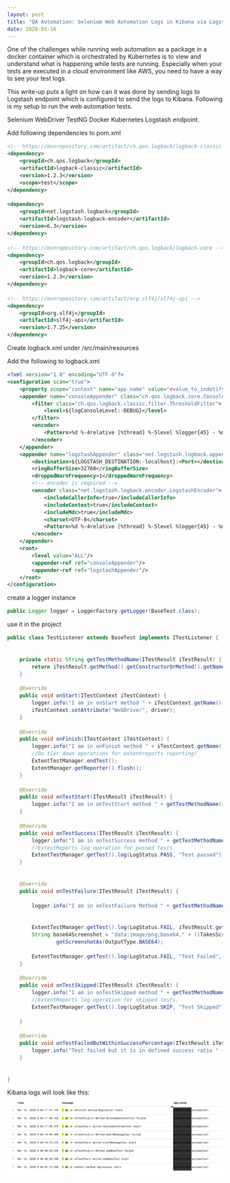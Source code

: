 ```yaml
---
layout: post
title: "QA Automation: Selenium Web Automation Logs in Kibana via Logstash"
date: 2020-03-16
---
```



One of the challenges while running web automation as a package in a docker container which is orchestrated by Kubernetes is to view and understand what is happening while tests are running. Especially when your tests are executed in a cloud environment like AWS, you need to have a way to see your test logs.


This write-up puts a light on how can it was done by sending logs to Logstash endpoint which is configured to send the logs to Kibana. Following is my setup to run the web automation tests.

Selenium WebDriver
TestNG
Docker
Kubernetes
Logstash endpoint.


Add following dependencies to pom.xml

``` xml
<!-- https://mvnrepository.com/artifact/ch.qos.logback/logback-classic -->
<dependency>
    <groupId>ch.qos.logback</groupId>
    <artifactId>logback-classic</artifactId>
    <version>1.2.3</version>
    <scope>test</scope>
</dependency>

<dependency>
    <groupId>net.logstash.logback</groupId>
    <artifactId>logstash-logback-encoder</artifactId>
    <version>6.3</version>
</dependency>

<!-- https://mvnrepository.com/artifact/ch.qos.logback/logback-core -->
<dependency>
    <groupId>ch.qos.logback</groupId>
    <artifactId>logback-core</artifactId>
    <version>1.2.3</version>
</dependency>

<!-- https://mvnrepository.com/artifact/org.slf4j/slf4j-api -->
<dependency>
    <groupId>org.slf4j</groupId>
    <artifactId>slf4j-api</artifactId>
    <version>1.7.25</version>
</dependency>
```


Create logback.xml under /src/main/resources

Add the following to logback.xml


``` xml
<?xml version="1.0" encoding="UTF-8"?>
<configuration scan="true">
    <property scope="context" name="app_name" value="<value_to_indetify_in_kibana>" />
    <appender name="consoleAppender" class="ch.qos.logback.core.ConsoleAppender">
        <filter class="ch.qos.logback.classic.filter.ThresholdFilter">
            <level>${logConsoleLevel:-DEBUG}</level>
        </filter>
        <encoder>
            <Pattern>%d %-4relative [%thread] %-5level %logger{45} - %msg%n</Pattern>
        </encoder>
    </appender>
    <appender name="logstashAppender" class="net.logstash.logback.appender.LogstashTcpSocketAppender">
        <destination>${LOGSTASH_DESTINATION:-localhost}:<Port></destination>
        <ringBufferSize>32768</ringBufferSize>
        <droppedWarnFrequency>1</droppedWarnFrequency>
        <!-- encoder is required -->
        <encoder class="net.logstash.logback.encoder.LogstashEncoder">
            <includeCallerInfo>true</includeCallerInfo>
            <includeContext>true</includeContext>
            <includeMdc>true</includeMdc>
            <charset>UTF-8</charset>
            <Pattern>%d %-4relative [%thread] %-5level %logger{45} - %msg%n</Pattern>
        </encoder>
    </appender>
    <root>
        <level value="ALL"/>
        <appender-ref ref="consoleAppender"/>
        <appender-ref ref="logstashAppender"/>
    </root>
</configuration>

```

create a logger instance

``` java
public Logger logger = LoggerFactory.getLogger(BaseTest.class);
```

use it in the project

``` java
public class TestListener extends BaseTest implements ITestListener {


    private static String getTestMethodName(ITestResult iTestResult) {
        return iTestResult.getMethod().getConstructorOrMethod().getName();
    }

    @Override
    public void onStart(ITestContext iTestContext) {
        logger.info("I am in onStart method " + iTestContext.getName());
        iTestContext.setAttribute("WebDriver", driver);
    }

    @Override
    public void onFinish(ITestContext iTestContext) {
        logger.info("I am in onFinish method " + iTestContext.getName());
        //Do tier down operations for extentreports reporting!
        ExtentTestManager.endTest();
        ExtentManager.getReporter().flush();
    }

    @Override
    public void onTestStart(ITestResult iTestResult) {
        logger.info("I am in onTestStart method " + getTestMethodName(iTestResult) + " start");
    }

    @Override
    public void onTestSuccess(ITestResult iTestResult) {
        logger.info("I am in onTestSuccess method " + getTestMethodName(iTestResult) + " succeeded");
        //ExtentReports log operation for passed tests.
        ExtentTestManager.getTest().log(LogStatus.PASS, "Test passed");
    }


    @Override
    public void onTestFailure(ITestResult iTestResult) {

        logger.info("I am in onTestFailure Method " + getTestMethodName(iTestResult) + " failed");


        ExtentTestManager.getTest().log(LogStatus.FAIL, iTestResult.getThrowable().toString());
        String base64Screenshot = "data:image/png;base64," + ((TakesScreenshot) driver).
                getScreenshotAs(OutputType.BASE64);

        ExtentTestManager.getTest().log(LogStatus.FAIL, "Test Failed", ExtentTestManager.getTest().addBase64ScreenShot(base64Screenshot));
    }

    @Override
    public void onTestSkipped(ITestResult iTestResult) {
        logger.info("I am in onTestSkipped method " + getTestMethodName(iTestResult) + " skipped");
        //ExtentReports log operation for skipped tests.
        ExtentTestManager.getTest().log(LogStatus.SKIP, "Test Skipped");

    }

    @Override
    public void onTestFailedButWithinSuccessPercentage(ITestResult iTestResult) {
        logger.info("Test failed but it is in defined success ratio " + getTestMethodName(iTestResult));
    }


}
```

Kibana logs will look like this:

<img src="/img/auto.png">

